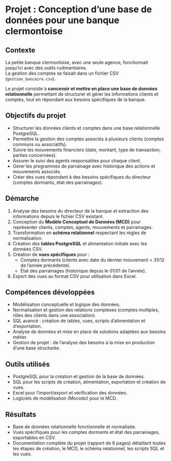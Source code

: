 # Projet : Conception d’une base de données pour une banque clermontoise

## Contexte
La petite banque clermontoise, avec une seule agence, fonctionnait jusqu’ici avec des outils rudimentaires.  
La gestion des comptes se faisait dans un fichier CSV (`gestion_bancaire.csv`).  

Le projet consiste à **concevoir et mettre en place une base de données relationnelle** permettant de structurer et gérer les informations clients et comptes, tout en répondant aux besoins spécifiques de la banque.

## Objectifs du projet
- Structurer les données clients et comptes dans une base relationnelle PostgreSQL.  
- Permettre la gestion des comptes associés à plusieurs clients (comptes communs ou associatifs).  
- Suivre les mouvements financiers (date, montant, type de transaction, parties concernées).  
- Assurer le suivi des agents responsables pour chaque client.  
- Gérer les programmes de parrainage avec historique des actions et mouvements associés.  
- Créer des vues répondant à des besoins spécifiques du directeur (comptes dormants, état des parrainages).

## Démarche
1. Analyse des besoins du directeur de la banque et extraction des informations depuis le fichier CSV existant.  
2. Conception du **Modèle Conceptuel de Données (MCD)** pour représenter clients, comptes, agents, mouvements et parrainages.  
3. Transformation en **schéma relationnel** respectant les règles de normalisation.  
4. Création des **tables PostgreSQL** et alimentation initiale avec les données CSV.  
5. Création de **vues spécifiques** pour :  
   - Comptes dormants (clients avec date du dernier mouvement < 31/12 de l’année précédente).  
   - État des parrainages (historique depuis le 01/01 de l’année).  
6. Export des vues au format CSV pour utilisation dans Excel.  

## Compétences développées
- Modélisation conceptuelle et logique des données.  
- Normalisation et gestion des relations complexes (comptes multiples, rôles des clients dans une association).  
- SQL avancé : création de tables, vues, scripts d’alimentation et d’exportation.  
- Analyse de données et mise en place de solutions adaptées aux besoins métier.  
- Gestion de projet : de l’analyse des besoins à la mise en production d’une base structurée.

## Outils utilisés
- PostgreSQL pour la création et gestion de la base de données.  
- SQL pour les scripts de création, alimentation, exportation et création de vues.  
- Excel pour l’import/export et vérification des données.  
- Logiciels de modélisation (Mocodo) pour le MCD.

## Résultats
- Base de données relationnelle fonctionnelle et normalisée.  
- Vues spécifiques pour les comptes dormants et état des parrainages, exportables en CSV.  
- Documentation complète du projet (rapport de 6 pages) détaillant toutes les étapes de création, le MCD, le schéma relationnel, les scripts SQL et les vues.

